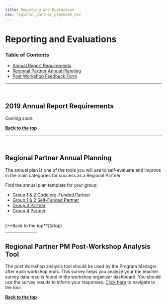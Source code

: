```yaml
---
title: Reporting and Evaluation
nav: regional_partner_playbook_nav
---
```

<meta name="robots" content="noindex">
<a id="top"></a>

# Reporting and Evaluations


### Table of Contents

- [Annual Report Requirements](#requirements)<br/>
- [Regional Partner Annual Planning](#roadmap)<br/>
- [Post Workshop Feedback Form](#form)<br/>

________________
<a id="requirements"></a>
<br/>

## **2019 Annual Report Requirements**

*Coming soon.*


[**Back to the top**](#top)
<br/>

________________
<a id="roadmap"></a>
<br/>
## **Regional Partner Annual Planning**
The annual plan is one of the tools you will use to self-evaluate and improve in the main categories for success as a Regional Partner. 

Find the annual plan template for your group:

- [Group 1 & 2 Code.org-Funded Partner](https://docs.google.com/document/d/1UqVMPFeKk4oEy5bAqKC8V1Hsj16_yFQJDbuVCgZo5tM/edit?usp=sharing)
- [Group 1 & 2 Self-Funded Partner](https://docs.google.com/document/d/1kl92-Dul0rTTTd0feRYSWNFl2B36rYDm8j5CG9oOLwQ/edit?usp=sharing)
- [Group 3 Partner](https://docs.google.com/document/d/1r0nN99qh5D3Uwz-IGYLoO33H5ee6wxPfAGVUfnvqYao/edit?usp=sharing)
- [Group 4 Partner](https://docs.google.com/document/d/1p1pPyevIqUylm01pJ35aGWMvI_NW82vxCKFgCFTBzAA/edit?usp=sharing)

<br/>
[**Back to the top**](#top)
<br/>
________________
<a id="form"></a>

## **Regional Partner PM Post-Workshop Analysis Tool**
The post workshop analysis tool should be used by the Program Manager after each workshop ends. This survey helps you analyze your the teacher survey data results found in the workshop organizer dashboard. You should use the survey results to inform your responses.
[Click here](https://docs.google.com/a/code.org/forms/d/14zbz_PuRxNpJI6HtMBmJkCWCqV9O_ZDCYbXiHAeYs7A/viewform) to navigate to the tool.


[**Back to the top**](#top)
<br/>